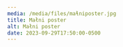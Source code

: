 ```yaml
---
media: /media/files/maɬniposter.jpg
title: Małni poster
alt: Małni poster
date: 2023-09-29T17:50:00-0500
---
```

